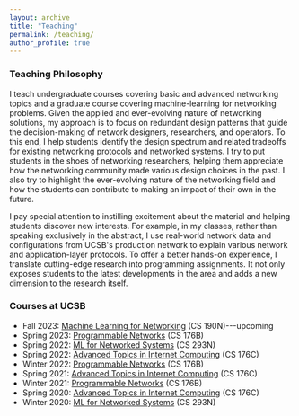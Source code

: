 ```yaml
---
layout: archive
title: "Teaching"
permalink: /teaching/
author_profile: true
---
```


### Teaching Philosophy
I teach undergraduate courses covering basic and advanced networking topics and a graduate course covering machine-learning for networking problems. Given the applied and ever-evolving nature of networking solutions, my approach is to focus on redundant design patterns that guide the decision-making of network designers, researchers, and operators. To this end, I help students identify the design spectrum and related tradeoffs for existing networking protocols and networked systems. I try to put students in the shoes of networking researchers, helping them appreciate how the networking community made various design choices in the past. I also try to highlight the ever-evolving nature of the networking field and how the students can contribute to making an impact of their own in the future.

I pay special attention to instilling excitement about the material and helping students discover new interests. For example, in my classes, rather than speaking exclusively in the abstract, I use real-world network data and configurations from UCSB's production network to explain various network and application-layer protocols. To offer a better hands-on experience, I translate cutting-edge research into programming assignments. It not only exposes students to the latest developments in the area and adds a new dimension to the research itself.

### Courses at UCSB
- Fall 2023: [Machine Learning for Networking](#) (CS 190N)---upcoming
- Spring 2023: [Programmable Networks](#) (CS 176B)
- Spring 2022: [ML for Networked Systems](https://sites.cs.ucsb.edu/~arpitgupta/cs293n/spring22/) (CS 293N)
- Spring 2022: [Advanced Topics in Internet Computing](https://sites.cs.ucsb.edu/~arpitgupta/cs176c/spring22/) (CS 176C)
- Winter 2022: [Programmable Networks](https://sites.cs.ucsb.edu/~arpitgupta/cs176b/winter22/) (CS 176B)
- Spring 2021: [Advanced Topics in Internet Computing](https://sites.cs.ucsb.edu/~arpitgupta/cs176c/spring21/) (CS 176C)
- Winter 2021: [Programmable Networks](https://sites.cs.ucsb.edu/~arpitgupta/cs176b/winter21/) (CS 176B)
- Spring 2020: [Advanced Topics in Internet Computing](#) (CS 176C)
- Winter 2020: [ML for Networked Systems](https://netai-ucsb.github.io/) (CS 293N)
